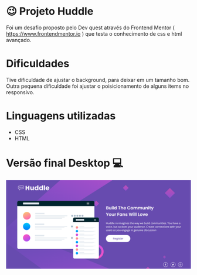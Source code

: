 # 😉 Projeto Huddle
Foi um desafio proposto pelo Dev quest através do Frontend Mentor ( https://www.frontendmentor.io ) que testa o conhecimento de css e html avançado.

# Dificuldades
Tive dificuldade de ajustar o background, para deixar em um tamanho bom. Outra pequena dificuldade foi ajustar o poisicionamento de alguns items no responsivo.

# Linguagens utilizadas
- CSS
- HTML

# Versão final Desktop 💻

<img src="src/imagens/desktop-huddle.png">

